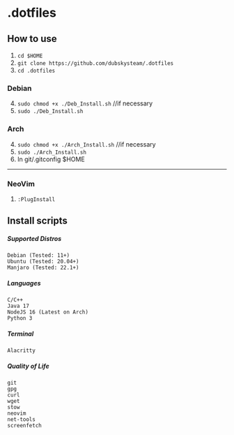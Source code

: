 # .dotfiles

## How to use
1) ```cd $HOME```
2) ```git clone https://github.com/dubskysteam/.dotfiles```
3) ```cd .dotfiles```
### Debian
4) ```sudo chmod +x ./Deb_Install.sh``` //if necessary
5) ```sudo ./Deb_Install.sh```
### Arch
4) ```sudo chmod +x ./Arch_Install.sh``` //if necessary
5) ```sudo ./Arch_Install.sh```
6) ln git/.gitconfig $HOME
___

### NeoVim
   1) ```:PlugInstall```

## Install scripts
##### Supported Distros
```
Debian (Tested: 11+)
Ubuntu (Tested: 20.04+)
Manjaro (Tested: 22.1+)
```
##### Languages
```
C/C++
Java 17
NodeJS 16 (Latest on Arch)
Python 3
```
##### Terminal
```
Alacritty
```
##### Quality of Life
```
git
gpg
curl
wget
stow
neovim
net-tools
screenfetch
```
